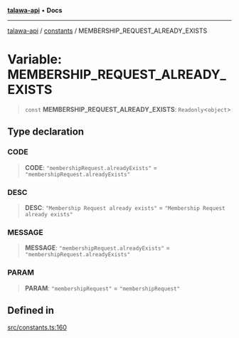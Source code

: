 [**talawa-api**](../../README.md) • **Docs**

***

[talawa-api](../../modules.md) / [constants](../README.md) / MEMBERSHIP\_REQUEST\_ALREADY\_EXISTS

# Variable: MEMBERSHIP\_REQUEST\_ALREADY\_EXISTS

> `const` **MEMBERSHIP\_REQUEST\_ALREADY\_EXISTS**: `Readonly`\<`object`\>

## Type declaration

### CODE

> **CODE**: `"membershipRequest.alreadyExists"` = `"membershipRequest.alreadyExists"`

### DESC

> **DESC**: `"Membership Request already exists"` = `"Membership Request already exists"`

### MESSAGE

> **MESSAGE**: `"membershipRequest.alreadyExists"` = `"membershipRequest.alreadyExists"`

### PARAM

> **PARAM**: `"membershipRequest"` = `"membershipRequest"`

## Defined in

[src/constants.ts:160](https://github.com/PalisadoesFoundation/talawa-api/blob/6712e9940a5702665afc506fa9f6e9d7e1dc7991/src/constants.ts#L160)

